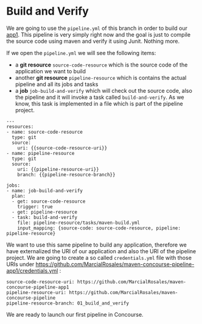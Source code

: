 # Build and Verify

We are going to use the `pipeline.yml` of this branch in order to build our [app1](https://github.com/MarcialRosales/maven-concourse-pipeline-app1). This pipeline is very simply right now and the goal
is just to compile the source code using maven and verify it using Junit. Nothing more.

If we open the `pipeline.yml` we will see the following items:
- a **git resource** `source-code-resource` which is the source code of the application we want to build
- another **git resource** `pipeline-resource` which is contains the actual pipeline and all its jobs and tasks
- a **job** `job-build-and-verify` which will check out the source code, also the pipeline and it will invoke a task
called `build-and-verify`. As we know, this task is implemented in a file which is part of the pipeline project.

```
---
resources:
- name: source-code-resource
  type: git
  source:
    uri: {{source-code-resource-uri}}
- name: pipeline-resource
  type: git
  source:
    uri: {{pipeline-resource-uri}}
    branch: {{pipeline-resource-branch}}

jobs:
- name: job-build-and-verify
  plan:
  - get: source-code-resource
    trigger: true
  - get: pipeline-resource
  - task: build-and-verify
    file: pipeline-resource/tasks/maven-build.yml
    input_mapping: {source-code: source-code-resource, pipeline: pipeline-resource}
```

We want to use this same pipeline to build any application, therefore we have externalized the URI of our application
 and also the URI of the pipeline project. We are going to create a so called `credentials.yml` file with those URIs under https://github.com/MarcialRosales/maven-concourse-pipeline-app1/credentials.yml :

```
source-code-resource-uri: https://github.com/MarcialRosales/maven-concourse-pipeline-app1
pipeline-resource-uri: https://github.com/MarcialRosales/maven-concourse-pipeline
pipeline-resource-branch: 01_build_and_verify
```

We are ready to launch our first pipeline in Concourse. 
